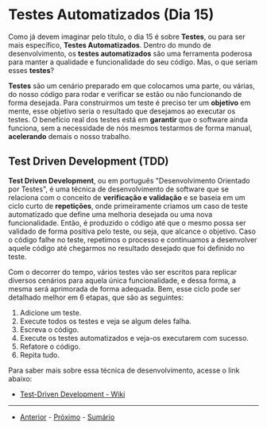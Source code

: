 # Testes Automatizados (Dia 15)
Como já devem imaginar pelo título, o dia 15 é sobre **Testes**, ou para ser mais específico, **Testes Automatizados**. Dentro do mundo de desenvolvimento, os **testes automatizados** são uma ferramenta poderosa para manter a qualidade e funcionalidade do seu código. Mas, o que seriam esses **testes**?

**Testes** são um cenário preparado em que colocamos uma parte, ou várias, do nosso código para rodar e verificar se estão ou não funcionando de forma desejada. Para construirmos um teste é preciso ter um **objetivo** em mente, esse objetivo seria o resultado que desejamos ao executar os testes. O benefício real dos testes está em **garantir** que o software ainda funciona, sem a necessidade de nós mesmos testarmos de forma manual, **acelerando** demais o nosso trabalho.

## Test Driven Development (TDD)
**Test Driven Development**, ou em português "Desenvolvimento Orientado por Testes", é uma técnica de desenvolvimento de software que se relaciona com o conceito de **verificação e validação** e se baseia em um ciclo curto de **repetições**, onde primeiramente criamos um caso de teste automatizado que define uma melhoria desejada ou uma nova funcionalidade. Então, é produzido o código até que o mesmo possa ser validado de forma positiva pelo teste, ou seja, que alcance o objetivo. Caso o código falhe no teste, repetimos o processo e continuamos a desenvolver aquele código até chegarmos no resultado desejado que foi definido no teste.

Com o decorrer do tempo, vários testes vão ser escritos para replicar diversos cenários para aquela única funcionalidade, e dessa forma, a mesma será aprimorada de forma adequada. Bem, esse ciclo pode ser detalhado melhor em 6 etapas, que são as seguintes:
1. Adicione um teste.
2. Execute todos os testes e veja se algum deles falha.
3. Escreva o código.
4. Execute os testes automatizados e veja-os executarem com sucesso.
5. Refatore o código.
6. Repita tudo.

Para saber mais sobre essa técnica de desenvolvimento, acesse o link abaixo:
- [Test-Driven Development - Wiki](https://pt.wikipedia.org/wiki/Test-driven_development)

---

- [Anterior](../README.md) - [Próximo](/dias/dia2.md) - [Sumário](../README.md)
